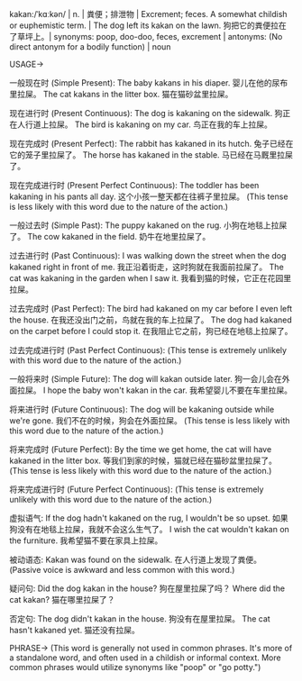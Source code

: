 kakan:/ˈkɑːkən/ | n. | 粪便；排泄物 |  Excrement; feces.  A somewhat childish or euphemistic term. | The dog left its kakan on the lawn. 狗把它的粪便拉在了草坪上。| synonyms: poop, doo-doo, feces, excrement | antonyms:  (No direct antonym for a bodily function) | noun


USAGE->

一般现在时 (Simple Present):
The baby kakans in his diaper.  婴儿在他的尿布里拉屎。
The cat kakans in the litter box. 猫在猫砂盆里拉屎。

现在进行时 (Present Continuous):
The dog is kakaning on the sidewalk. 狗正在人行道上拉屎。
The bird is kakaning on my car. 鸟正在我的车上拉屎。

现在完成时 (Present Perfect):
The rabbit has kakaned in its hutch. 兔子已经在它的笼子里拉屎了。
The horse has kakaned in the stable. 马已经在马厩里拉屎了。


现在完成进行时 (Present Perfect Continuous):
The toddler has been kakaning in his pants all day.  这个小孩一整天都在往裤子里拉屎。
(This tense is less likely with this word due to the nature of the action.)


一般过去时 (Simple Past):
The puppy kakaned on the rug. 小狗在地毯上拉屎了。
The cow kakaned in the field. 奶牛在地里拉屎了。

过去进行时 (Past Continuous):
I was walking down the street when the dog kakaned right in front of me. 我正沿着街走，这时狗就在我面前拉屎了。
The cat was kakaning in the garden when I saw it. 我看到猫的时候，它正在花园里拉屎。

过去完成时 (Past Perfect):
The bird had kakaned on my car before I even left the house.  在我还没出门之前，鸟就在我的车上拉屎了。
The dog had kakaned on the carpet before I could stop it. 在我阻止它之前，狗已经在地毯上拉屎了。


过去完成进行时 (Past Perfect Continuous):
(This tense is extremely unlikely with this word due to the nature of the action.)


一般将来时 (Simple Future):
The dog will kakan outside later. 狗一会儿会在外面拉屎。
I hope the baby won't kakan in the car. 我希望婴儿不要在车里拉屎。

将来进行时 (Future Continuous):
The dog will be kakaning outside while we're gone. 我们不在的时候，狗会在外面拉屎。
(This tense is less likely with this word due to the nature of the action.)

将来完成时 (Future Perfect):
By the time we get home, the cat will have kakaned in the litter box. 等我们到家的时候，猫就已经在猫砂盆里拉屎了。
(This tense is less likely with this word due to the nature of the action.)


将来完成进行时 (Future Perfect Continuous):
(This tense is extremely unlikely with this word due to the nature of the action.)


虚拟语气:
If the dog hadn't kakaned on the rug, I wouldn't be so upset. 如果狗没有在地毯上拉屎，我就不会这么生气了。
I wish the cat wouldn't kakan on the furniture. 我希望猫不要在家具上拉屎。

被动语态:
Kakan was found on the sidewalk. 在人行道上发现了粪便。
(Passive voice is awkward and less common with this word.)

疑问句:
Did the dog kakan in the house? 狗在屋里拉屎了吗？
Where did the cat kakan? 猫在哪里拉屎了？

否定句:
The dog didn't kakan in the house. 狗没有在屋里拉屎。
The cat hasn't kakaned yet. 猫还没有拉屎。


PHRASE->
(This word is generally not used in common phrases. It's more of a standalone word, and often used in a childish or informal context.  More common phrases would utilize synonyms like "poop" or "go potty.")
